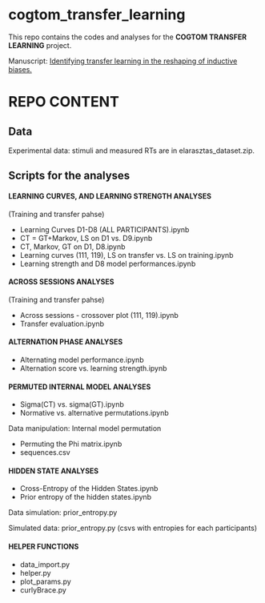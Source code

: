 # cogtom_transfer_learning
This repo contains the codes and analyses for the **COGTOM TRANSFER LEARNING** project. 

Manuscript: <a href="https://github.com/CSNLWigner/cogtom_transfer_learning/edit/main/README.md"> Identifying transfer learning in the reshaping of inductive biases. </a>

# REPO CONTENT

## Data

Experimental data: stimuli and measured RTs are in elarasztas_dataset.zip. 

## Scripts for the analyses

#### LEARNING CURVES, AND LEARNING STRENGTH ANALYSES

(Training and transfer pahse)
- Learning Curves D1-D8 (ALL PARTICIPANTS).ipynb
- CT = GT+Markov, LS on D1 vs. D9.ipynb
- CT, Markov, GT on D1, D8.ipynb
- Learning curves (111, 119), LS on transfer vs. LS on training.ipynb
- Learning strength and D8 model performances.ipynb

  

#### ACROSS SESSIONS ANALYSES
(Training and transfer pahse)

- Across sessions - crossover plot (111, 119).ipynb
- Transfer evaluation.ipynb




#### ALTERNATION PHASE ANALYSES
- Alternating model performance.ipynb
- Alternation score vs. learning strength.ipynb




#### PERMUTED INTERNAL MODEL ANALYSES
- Sigma(CT) vs. sigma(GT).ipynb
- Normative vs. alternative permutations.ipynb

Data manipulation: Internal model permutation
- Permuting the Phi matrix.ipynb
- sequences.csv




#### HIDDEN STATE ANALYSES
- Cross-Entropy of the Hidden States.ipynb
- Prior entropy of the hidden states.ipynb

Data simulation: prior_entropy.py

Simulated data: prior_entropy.py (csvs with entropies for each participants)




#### HELPER FUNCTIONS

- data_import.py
- helper.py
- plot_params.py
- curlyBrace.py

